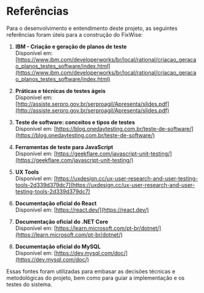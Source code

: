 # Referências

Para o desenvolvimento e entendimento deste projeto, as seguintes referências foram úteis para a construção do FixWise:

1. **IBM - Criação e geração de planos de teste**  
   Disponível em: [https://www.ibm.com/developerworks/br/local/rational/criacao_geracao_planos_testes_software/index.html](https://www.ibm.com/developerworks/br/local/rational/criacao_geracao_planos_testes_software/index.html)

2. **Práticas e técnicas de testes ágeis**  
   Disponível em: [http://assiste.serpro.gov.br/serproagil/Apresenta/slides.pdf](http://assiste.serpro.gov.br/serproagil/Apresenta/slides.pdf)

3. **Teste de software: conceitos e tipos de testes**  
   Disponível em: [https://blog.onedaytesting.com.br/teste-de-software/](https://blog.onedaytesting.com.br/teste-de-software/)

4. **Ferramentas de teste para JavaScript**  
   Disponível em: [https://geekflare.com/javascript-unit-testing/](https://geekflare.com/javascript-unit-testing/)

5. **UX Tools**  
   Disponível em: [https://uxdesign.cc/ux-user-research-and-user-testing-tools-2d339d379dc7](https://uxdesign.cc/ux-user-research-and-user-testing-tools-2d339d379dc7)

6. **Documentação oficial do React**  
   Disponível em: [https://react.dev/](https://react.dev/)

7. **Documentação oficial do .NET Core**  
   Disponível em: [https://learn.microsoft.com/pt-br/dotnet/](https://learn.microsoft.com/pt-br/dotnet/)

8. **Documentação oficial do MySQL**  
   Disponível em: [https://dev.mysql.com/doc/](https://dev.mysql.com/doc/)

Essas fontes foram utilizadas para embasar as decisões técnicas e metodológicas do projeto, bem como para guiar a implementação e os testes do sistema.
